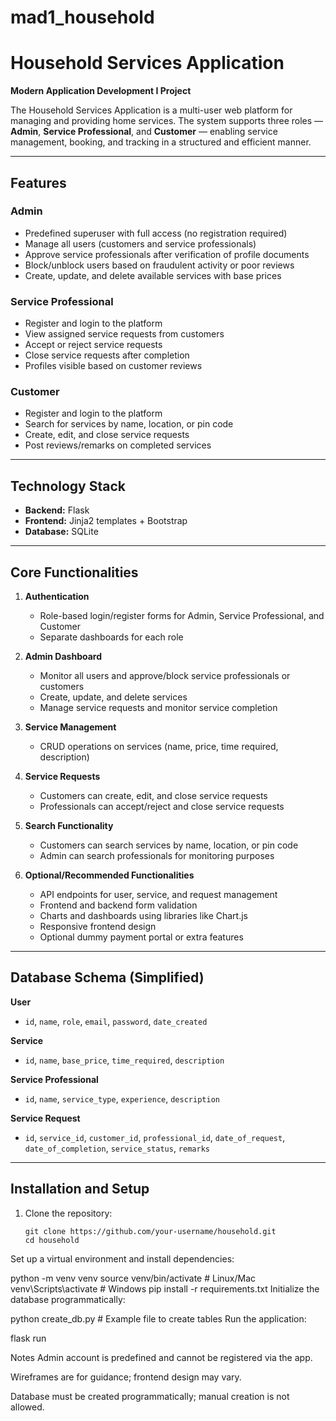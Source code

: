 # mad1_household
# Household Services Application

**Modern Application Development I Project**

The Household Services Application is a multi-user web platform for managing and providing home services. The system supports three roles — **Admin**, **Service Professional**, and **Customer** — enabling service management, booking, and tracking in a structured and efficient manner.

---

## Features

### Admin
- Predefined superuser with full access (no registration required)
- Manage all users (customers and service professionals)
- Approve service professionals after verification of profile documents
- Block/unblock users based on fraudulent activity or poor reviews
- Create, update, and delete available services with base prices

### Service Professional
- Register and login to the platform
- View assigned service requests from customers
- Accept or reject service requests
- Close service requests after completion
- Profiles visible based on customer reviews

### Customer
- Register and login to the platform
- Search for services by name, location, or pin code
- Create, edit, and close service requests
- Post reviews/remarks on completed services

---

## Technology Stack

- **Backend:** Flask
- **Frontend:** Jinja2 templates + Bootstrap
- **Database:** SQLite

---

## Core Functionalities

1. **Authentication**
   - Role-based login/register forms for Admin, Service Professional, and Customer
   - Separate dashboards for each role

2. **Admin Dashboard**
   - Monitor all users and approve/block service professionals or customers
   - Create, update, and delete services
   - Manage service requests and monitor service completion

3. **Service Management**
   - CRUD operations on services (name, price, time required, description)

4. **Service Requests**
   - Customers can create, edit, and close service requests
   - Professionals can accept/reject and close service requests

5. **Search Functionality**
   - Customers can search services by name, location, or pin code
   - Admin can search professionals for monitoring purposes

6. **Optional/Recommended Functionalities**
   - API endpoints for user, service, and request management
   - Frontend and backend form validation
   - Charts and dashboards using libraries like Chart.js
   - Responsive frontend design
   - Optional dummy payment portal or extra features

---

## Database Schema (Simplified)

**User**
- `id`, `name`, `role`, `email`, `password`, `date_created`

**Service**
- `id`, `name`, `base_price`, `time_required`, `description`

**Service Professional**
- `id`, `name`, `service_type`, `experience`, `description`

**Service Request**
- `id`, `service_id`, `customer_id`, `professional_id`, `date_of_request`, `date_of_completion`, `service_status`, `remarks`

---

## Installation and Setup

1. Clone the repository:  
   ```
   git clone https://github.com/your-username/household.git
   cd household
Set up a virtual environment and install dependencies:

python -m venv venv
source venv/bin/activate   # Linux/Mac
venv\Scripts\activate      # Windows
pip install -r requirements.txt
Initialize the database programmatically:


python create_db.py  # Example file to create tables
Run the application:

flask run

Notes
Admin account is predefined and cannot be registered via the app.

Wireframes are for guidance; frontend design may vary.

Database must be created programmatically; manual creation is not allowed.
